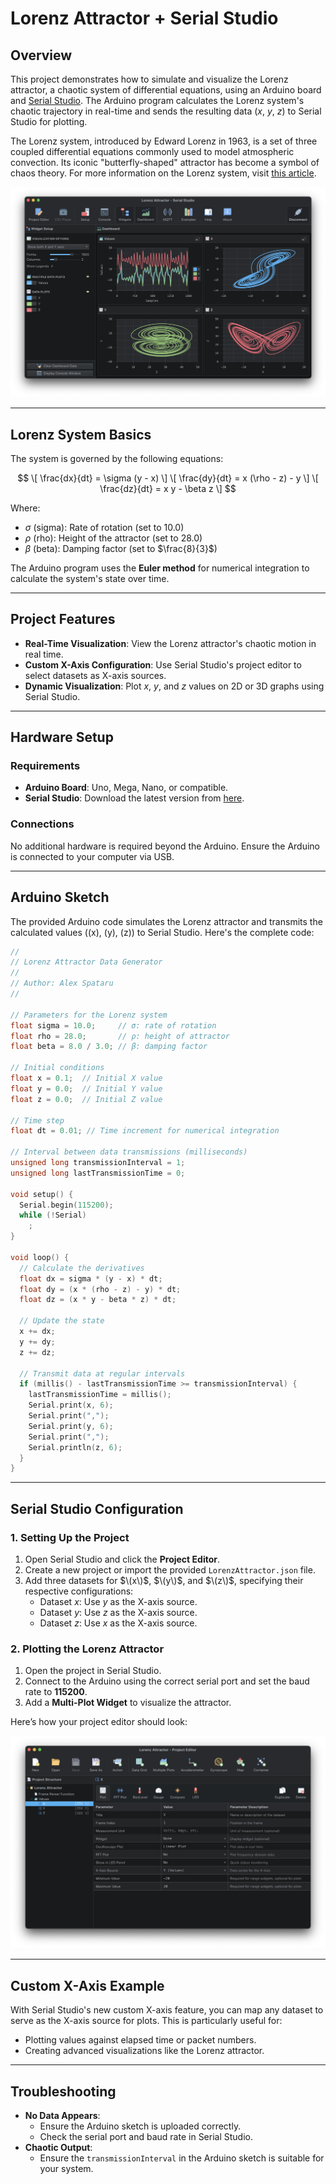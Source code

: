 # **Lorenz Attractor + Serial Studio**

## **Overview**

This project demonstrates how to simulate and visualize the Lorenz attractor, a chaotic system of differential equations, using an Arduino board and [Serial Studio](https://serial-studio.github.io/). The Arduino program calculates the Lorenz system's chaotic trajectory in real-time and sends the resulting data ($x$, $y$, $z$) to Serial Studio for plotting.

The Lorenz system, introduced by Edward Lorenz in 1963, is a set of three coupled differential equations commonly used to model atmospheric convection. Its iconic "butterfly-shaped" attractor has become a symbol of chaos theory. For more information on the Lorenz system, visit [this article](https://marksmath.org/visualization/LorenzExperiment/).

![Lorenz Attractor in Serial Studio](doc/screenshot.png)

---

## **Lorenz System Basics**

The system is governed by the following equations:

$$
\[
\frac{dx}{dt} = \sigma (y - x)
\]
\[
\frac{dy}{dt} = x (\rho - z) - y
\]
\[
\frac{dz}{dt} = x y - \beta z
\]
$$

Where:
- $\sigma$ (sigma): Rate of rotation (set to $10.0$)
- $\rho$ (rho): Height of the attractor (set to $28.0$)
- $\beta$ (beta): Damping factor (set to $\frac{8}{3}$)

The Arduino program uses the **Euler method** for numerical integration to calculate the system's state over time.

---

## **Project Features**

- **Real-Time Visualization**: View the Lorenz attractor's chaotic motion in real time.
- **Custom X-Axis Configuration**: Use Serial Studio's project editor to select datasets as X-axis sources.
- **Dynamic Visualization**: Plot $x$, $y$, and $z$ values on 2D or 3D graphs using Serial Studio.

---

## **Hardware Setup**

### **Requirements**
- **Arduino Board**: Uno, Mega, Nano, or compatible.
- **Serial Studio**: Download the latest version from [here](https://serial-studio.github.io/).

### **Connections**
No additional hardware is required beyond the Arduino. Ensure the Arduino is connected to your computer via USB.

---

## **Arduino Sketch**

The provided Arduino code simulates the Lorenz attractor and transmits the calculated values (\(x\), \(y\), \(z\)) to Serial Studio. Here's the complete code:

```cpp
//
// Lorenz Attractor Data Generator
//
// Author: Alex Spataru
//

// Parameters for the Lorenz system
float sigma = 10.0;     // σ: rate of rotation
float rho = 28.0;       // ρ: height of attractor
float beta = 8.0 / 3.0; // β: damping factor

// Initial conditions
float x = 0.1;  // Initial X value
float y = 0.0;  // Initial Y value
float z = 0.0;  // Initial Z value

// Time step
float dt = 0.01; // Time increment for numerical integration

// Interval between data transmissions (milliseconds)
unsigned long transmissionInterval = 1;
unsigned long lastTransmissionTime = 0;

void setup() {
  Serial.begin(115200);
  while (!Serial)
    ;
}

void loop() {
  // Calculate the derivatives
  float dx = sigma * (y - x) * dt;
  float dy = (x * (rho - z) - y) * dt;
  float dz = (x * y - beta * z) * dt;

  // Update the state
  x += dx;
  y += dy;
  z += dz;

  // Transmit data at regular intervals
  if (millis() - lastTransmissionTime >= transmissionInterval) {
    lastTransmissionTime = millis();
    Serial.print(x, 6);
    Serial.print(",");
    Serial.print(y, 6);
    Serial.print(",");
    Serial.println(z, 6);
  }
}
```

---

## **Serial Studio Configuration**

### **1. Setting Up the Project**

1. Open Serial Studio and click the **Project Editor**.
2. Create a new project or import the provided `LorenzAttractor.json` file.
4. Add three datasets for $\(x\)$, $\(y\)$, and $\(z\)$, specifying their respective configurations:
   - Dataset $x$: Use $y$ as the X-axis source.
   - Dataset $y$: Use $z$ as the X-axis source.
   - Dataset $z$: Use $x$ as the X-axis source.

### **2. Plotting the Lorenz Attractor**

1. Open the project in Serial Studio.
2. Connect to the Arduino using the correct serial port and set the baud rate to **115200**.
3. Add a **Multi-Plot Widget** to visualize the attractor.

Here’s how your project editor should look:

![Serial Studio Project Setup](doc/project-setup.png)

---

## **Custom X-Axis Example**

With Serial Studio's new custom X-axis feature, you can map any dataset to serve as the X-axis source for plots. This is particularly useful for:
- Plotting values against elapsed time or packet numbers.
- Creating advanced visualizations like the Lorenz attractor.

---

## **Troubleshooting**

- **No Data Appears**:
  - Ensure the Arduino sketch is uploaded correctly.
  - Check the serial port and baud rate in Serial Studio.
- **Chaotic Output**:
  - Ensure the `transmissionInterval` in the Arduino sketch is suitable for your system.
